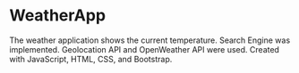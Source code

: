 # WeatherApp
 The weather application shows the current temperature. Search Engine was implemented. Geolocation API and OpenWeather API were used. Created with JavaScript, HTML, CSS, and Bootstrap.
